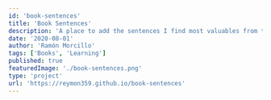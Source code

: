 ```yaml
---
id: 'book-sentences'
title: 'Book Sentences'
description: 'A place to add the sentences I find most valuables from the books I read.'
date: '2020-08-01'
author: 'Ramón Morcillo'
tags: ['Books', 'Learning']
published: true
featuredImage: './book-sentences.png'
type: 'project'
url: 'https://reymon359.github.io/book-sentences'
---
```

